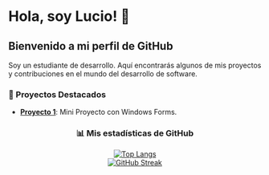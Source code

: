 # Hola, soy Lucio! 👋

## Bienvenido a mi perfil de GitHub

Soy un estudiante de desarrollo. Aquí encontrarás algunos de mis proyectos y contribuciones en el mundo del desarrollo de software.


### 🚀 Proyectos Destacados

- **[Proyecto 1](https://github.com/LucioDev7/AnimeDesktop)**: Mini Proyecto con Windows Forms.


<div align="center">

### 📊 Mis estadísticas de GitHub

[![Top Langs](https://github-readme-stats.vercel.app/api/top-langs/?username=LucioDev7&langs_count=10&theme=radical&border_radius=10&background=87CEEB)](https://github.com/anuraghazra/github-readme-stats)
<br>
[![GitHub Streak](https://streak-stats.demolab.com/?user=LucioDev7&theme=radical&hide_border=true&border_radius=15&currStreakNum=ff66b2&fire=ff66b2&sideLabels=ff66b2&dates=ff66b2&background=87CEEB)](https://git.io/streak-stats)

</div>
